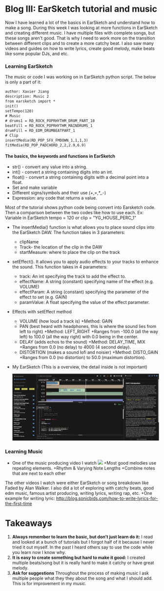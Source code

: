 # Blog III: EarSketch tutorial and music

Now I have learned a lot of the basics in EarSketch and understand how to make a song. During this week I was looking at more 
functions in EarSketch and creating different music. I have multiple files with complete songs, but these songs aren't good. That is why I need to work more on the transition between different clips and to create a more catchy beat. I also saw many videos and guides on how to write lyrics, create good melody, make beats like some popular DJs, and etc.  

### Learning EarSketch
The music or code I was working on in EarSketch python script. The below is only a part of it:
    
    author: Xavier Jiang
    description: Music 2
    from earsketch import *
    init()
    setTempo(120)
    # Music
    # drums1 = RD_ROCK_POPRHYTHM_DRUM_PART_10
    beatFill = RD_ROCK_POPRHYTHM_MAINDRUMS_1
    drumFill = RD_EDM_DRUMBEATPART_1
    # Clip
    insertMedia(RD_POP_SFX_FMDOWN_1,1,1,3)
    fitMedia(RD_POP_PADCHORD_2,2,2.9,6.9)

#### The basics, the keywords and functions in EarSketch

+ str() - convert any value into a string.
+ int() - convert a string containing digits into an int.
+ float() - convert a string containing digits with a decimal point into a float.
+ Set and make variable
+ Different signs/symbols and their use (+,=,*,\,-)
+ Expression: any code that returns a value.

Most of the tutorial shows python code being convert into Earsketch code. Then a comparison between the two codes like how to use each.
Ex: Variable in EarSketch
tempo = 120
or
clip = "YG_HOUSE_PERC_1"

+ The insertMedia() function is what allows you to place sound clips into the EarSketch DAW. The function takes in 3 parameters:
    + clipName
    + Track- the location of the clip in the DAW
    + startMeasure: where to place the clip on the track

+ setEffect(). It allows you to apply audio effects to your tracks to enhance the sound. This function takes in 4 parameters:
    + track: An int specifying the track to add the effect to.
    + effectName: A string (constant) specifying name of the effect (e.g. VOLUME)
    + effectParam: A string (constant) specifying the parameter of the effect to set (e.g. GAIN)
    + paramValue: A float specifying the value of the effect parameter.
    
+ Effects with setEffect method
    + VOLUME (how loud a track is)
        +Method: GAIN
    + PAN (best heard with headphones, this is where the sound lies from left to right)
        +Method: LEFT_RIGHT
        +Ranges from -100.0 (all the way left) to 100.0 (all the way right) with 0.0 being in the center.
    + DELAY (adds echos to the sound)
        +Method: DELAY_TIME, MIX
        +Ranges from 0.0 (no delay) to 4000 (4 second delay).
    + DISTORTION (makes a sound lofi and noisier)
        +Method: DISTO_GAIN
        +Ranges from 0.0 (no distortion) to 50.0 (maximum distortion).

+ My EarSketch (This is a overview, the detail inside is not important)

    <img src= earsketch-progress.png />
    

### Learning Music
 
+ One of the music producing video I watch
   <img src= "https://i.ytimg.com/vi/OEIk3bJtTNw/maxresdefault.jpg" />
+Most good melodies use repeating elements.
+Rhythm & Varying Note Lengths
+Combine notes that are next to each other

The other videos I watch were either EarSketch or song breakdown like Faded by Alan Walker.
I also did a lot of exploring with catchy beats, good edm music, famous artist producing, writing lyrics, writing rap, etc.
+One example for writing lyric: http://blog.sonicbids.com/how-to-write-lyrics-for-the-first-time

# Takeaways
1. **Always remember to learn the basic, but don’t just learn do it:** I read and looked at a bunch of tutorials but I forgot half of it because I never tried it out myself. In the past I heard others say to use the code while you learn now I know why.
2. **It is easy to create something but hard to make it good:** I created multiple beats/song but it is really hard to make it catchy or have great melody.
3. **Ask for suggestions** Throughout the process of making music I ask multiple people what they they about the song and what I should add. This is for improvement in my music. 
